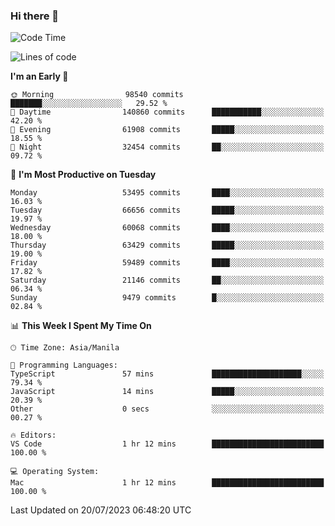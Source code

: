 ### Hi there 👋

<!--START_SECTION:waka-->
![Code Time](http://img.shields.io/badge/Code%20Time-4%2C162%20hrs%2044%20mins-blue)

![Lines of code](https://img.shields.io/badge/From%20Hello%20World%20I%27ve%20Written-118.6%20million%20lines%20of%20code-blue)

**I'm an Early 🐤** 

```text
🌞 Morning                98540 commits       ███████░░░░░░░░░░░░░░░░░░   29.52 % 
🌆 Daytime                140860 commits      ███████████░░░░░░░░░░░░░░   42.20 % 
🌃 Evening                61908 commits       █████░░░░░░░░░░░░░░░░░░░░   18.55 % 
🌙 Night                  32454 commits       ██░░░░░░░░░░░░░░░░░░░░░░░   09.72 % 
```
📅 **I'm Most Productive on Tuesday** 

```text
Monday                   53495 commits       ████░░░░░░░░░░░░░░░░░░░░░   16.03 % 
Tuesday                  66656 commits       █████░░░░░░░░░░░░░░░░░░░░   19.97 % 
Wednesday                60068 commits       ████░░░░░░░░░░░░░░░░░░░░░   18.00 % 
Thursday                 63429 commits       █████░░░░░░░░░░░░░░░░░░░░   19.00 % 
Friday                   59489 commits       ████░░░░░░░░░░░░░░░░░░░░░   17.82 % 
Saturday                 21146 commits       ██░░░░░░░░░░░░░░░░░░░░░░░   06.34 % 
Sunday                   9479 commits        █░░░░░░░░░░░░░░░░░░░░░░░░   02.84 % 
```


📊 **This Week I Spent My Time On** 

```text
🕑︎ Time Zone: Asia/Manila

💬 Programming Languages: 
TypeScript               57 mins             ████████████████████░░░░░   79.34 % 
JavaScript               14 mins             █████░░░░░░░░░░░░░░░░░░░░   20.39 % 
Other                    0 secs              ░░░░░░░░░░░░░░░░░░░░░░░░░   00.27 % 

🔥 Editors: 
VS Code                  1 hr 12 mins        █████████████████████████   100.00 % 

💻 Operating System: 
Mac                      1 hr 12 mins        █████████████████████████   100.00 % 
```


 Last Updated on 20/07/2023 06:48:20 UTC
<!--END_SECTION:waka-->


<!--
**rad182/rad182** is a ✨ _special_ ✨ repository because its `README.md` (this file) appears on your GitHub profile.

Here are some ideas to get you started:

- 🔭 I’m currently working on ...
- 🌱 I’m currently learning ...
- 👯 I’m looking to collaborate on ...
- 🤔 I’m looking for help with ...
- 💬 Ask me about ...
- 📫 How to reach me: ...
- 😄 Pronouns: ...
- ⚡ Fun fact: ...
-->
